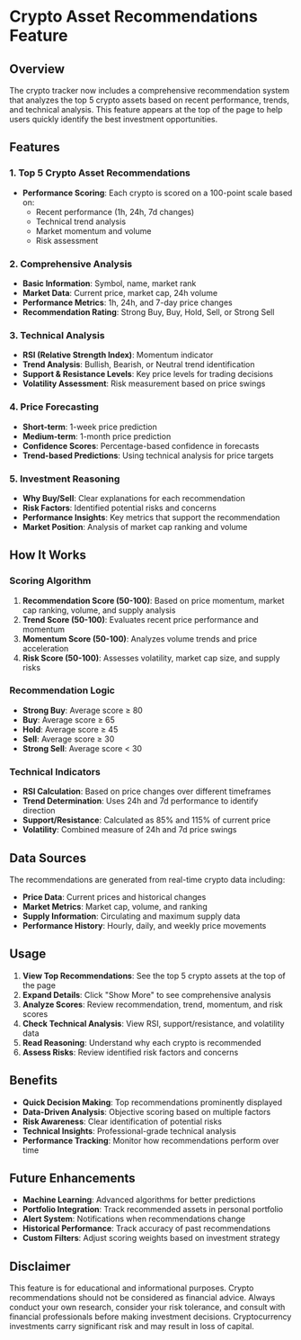 # Crypto Asset Recommendations Feature

## Overview
The crypto tracker now includes a comprehensive recommendation system that analyzes the top 5 crypto assets based on recent performance, trends, and technical analysis. This feature appears at the top of the page to help users quickly identify the best investment opportunities.

## Features

### 1. Top 5 Crypto Asset Recommendations
- **Performance Scoring**: Each crypto is scored on a 100-point scale based on:
  - Recent performance (1h, 24h, 7d changes)
  - Technical trend analysis
  - Market momentum and volume
  - Risk assessment

### 2. Comprehensive Analysis
- **Basic Information**: Symbol, name, market rank
- **Market Data**: Current price, market cap, 24h volume
- **Performance Metrics**: 1h, 24h, and 7-day price changes
- **Recommendation Rating**: Strong Buy, Buy, Hold, Sell, or Strong Sell

### 3. Technical Analysis
- **RSI (Relative Strength Index)**: Momentum indicator
- **Trend Analysis**: Bullish, Bearish, or Neutral trend identification
- **Support & Resistance Levels**: Key price levels for trading decisions
- **Volatility Assessment**: Risk measurement based on price swings

### 4. Price Forecasting
- **Short-term**: 1-week price prediction
- **Medium-term**: 1-month price prediction
- **Confidence Scores**: Percentage-based confidence in forecasts
- **Trend-based Predictions**: Using technical analysis for price targets

### 5. Investment Reasoning
- **Why Buy/Sell**: Clear explanations for each recommendation
- **Risk Factors**: Identified potential risks and concerns
- **Performance Insights**: Key metrics that support the recommendation
- **Market Position**: Analysis of market cap ranking and volume

## How It Works

### Scoring Algorithm
1. **Recommendation Score (50-100)**: Based on price momentum, market cap ranking, volume, and supply analysis
2. **Trend Score (50-100)**: Evaluates recent price performance and momentum
3. **Momentum Score (50-100)**: Analyzes volume trends and price acceleration
4. **Risk Score (50-100)**: Assesses volatility, market cap size, and supply risks

### Recommendation Logic
- **Strong Buy**: Average score ≥ 80
- **Buy**: Average score ≥ 65
- **Hold**: Average score ≥ 45
- **Sell**: Average score ≥ 30
- **Strong Sell**: Average score < 30

### Technical Indicators
- **RSI Calculation**: Based on price changes over different timeframes
- **Trend Determination**: Uses 24h and 7d performance to identify direction
- **Support/Resistance**: Calculated as 85% and 115% of current price
- **Volatility**: Combined measure of 24h and 7d price swings

## Data Sources

The recommendations are generated from real-time crypto data including:
- **Price Data**: Current prices and historical changes
- **Market Metrics**: Market cap, volume, and ranking
- **Supply Information**: Circulating and maximum supply data
- **Performance History**: Hourly, daily, and weekly price movements

## Usage

1. **View Top Recommendations**: See the top 5 crypto assets at the top of the page
2. **Expand Details**: Click "Show More" to see comprehensive analysis
3. **Analyze Scores**: Review recommendation, trend, momentum, and risk scores
4. **Check Technical Analysis**: View RSI, support/resistance, and volatility data
5. **Read Reasoning**: Understand why each crypto is recommended
6. **Assess Risks**: Review identified risk factors and concerns

## Benefits

- **Quick Decision Making**: Top recommendations prominently displayed
- **Data-Driven Analysis**: Objective scoring based on multiple factors
- **Risk Awareness**: Clear identification of potential risks
- **Technical Insights**: Professional-grade technical analysis
- **Performance Tracking**: Monitor how recommendations perform over time

## Future Enhancements

- **Machine Learning**: Advanced algorithms for better predictions
- **Portfolio Integration**: Track recommended assets in personal portfolio
- **Alert System**: Notifications when recommendations change
- **Historical Performance**: Track accuracy of past recommendations
- **Custom Filters**: Adjust scoring weights based on investment strategy

## Disclaimer

This feature is for educational and informational purposes. Crypto recommendations should not be considered as financial advice. Always conduct your own research, consider your risk tolerance, and consult with financial professionals before making investment decisions. Cryptocurrency investments carry significant risk and may result in loss of capital.
